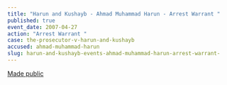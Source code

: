 ```yaml
---
title: "Harun and Kushayb - Ahmad Muhammad Harun - Arrest Warrant "
published: true
event_date: 2007-04-27
action: "Arrest Warrant "
case: the-prosecutor-v-harun-and-kushayb
accused: ahmad-muhammad-harun
slug: harun-and-kushayb-events-ahmad-muhammad-harun-arrest-warrant-
---
```


[Made public](http://www.icc-cpi.int/iccdocs/doc/doc279813.pdf)

